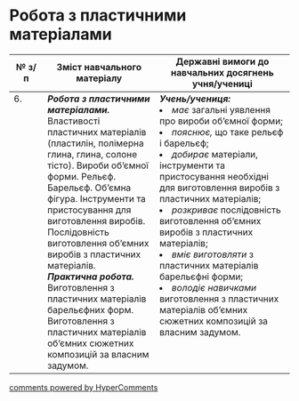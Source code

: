 <div id="hypercomments_widget" class="js-hypercomments-widget invisible"></div>

# Робота з пластичними матеріалами

<table>
  <tr>
    <td width="12%" align="center"><b>№ з/п</b></td>
    <td width="40%" align="center"><b>Зміст навчального матеріалу</b></td>
    <td width="60%" align="center"><b>Державні вимоги до навчальних досягнень учня/учениці</b></td>
  </tr>
<tbody>
  <tr>
    <td width="12%" style="vertical-align:top !important;">
6.</td>
    <td width="40%" style="vertical-align:top !important;">
<b><i>Робота з пластичними матеріалами.</i></b>  Властивості пластичних матеріалів (пластилін, полімерна глина, глина, солоне тісто). Вироби об’ємної форми. Рельєф. Барельєф. Об’ємна фігура. Інструменти та пристосування для виготовлення виробів. Послідовність виготовлення об’ємних виробів з пластичних матеріалів. <br>
<b><i>Практична робота.</i></b> <br>
Виготовлення з пластичних матеріалів барельєфних форм.<br>
Виготовлення з пластичних матеріалів об’ємних сюжетних композицій за власним задумом.  
</td>
    <td width="60%" style="vertical-align:top !important;">
<i><b>Учень/учениця:</b></i><br>
<li><i>має</i> загальні уявлення про вироби об’ємної форми;</li>
<li><i>пояснює,</i> що таке рельєф і барельєф;</li>
<li><i>добирає</i> матеріали, інструменти та пристосування необхідні для виготовлення виробів з пластичних матеріалів;</li>
<li><i>розкриває</i> послідовність виготовлення об’ємних виробів з пластичних матеріалів; </li>
<li><i>вміє виготовляти</i> з пластичних матеріалів барельєфні форми;</li>
<li><i>володіє навичками</i> виготовлення з пластичних матеріалів об’ємних сюжетних композицій за власним задумом.</li> 
</td>
  </tr>
</tbody>
</table>

<div class="js-hypercomments-container">
<a href="http://hypercomments.com" class="hc-link" title="comments widget">comments powered by HyperComments</a>
</div>